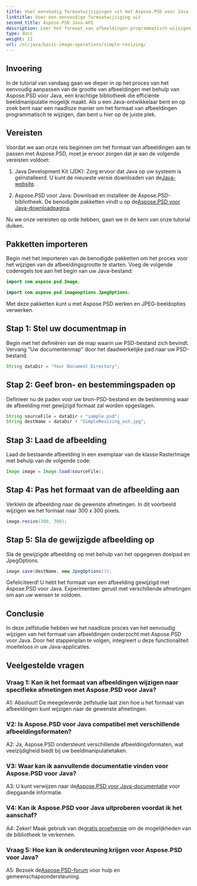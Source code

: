 ```yaml
---
title: Voer eenvoudig formaatwijzigingen uit met Aspose.PSD voor Java
linktitle: Voer een eenvoudige formaatwijziging uit
second_title: Aspose.PSD Java-API
description: Leer het formaat van afbeeldingen programmatisch wijzigen met Aspose.PSD voor Java. Volg onze stapsgewijze handleiding voor efficiënte beeldmanipulatie.
type: docs
weight: 11
url: /nl/java/basic-image-operations/simple-resizing/
---
```

## Invoering

In de tutorial van vandaag gaan we dieper in op het proces van het eenvoudig aanpassen van de grootte van afbeeldingen met behulp van Aspose.PSD voor Java, een krachtige bibliotheek die efficiënte beeldmanipulatie mogelijk maakt. Als u een Java-ontwikkelaar bent en op zoek bent naar een naadloze manier om het formaat van afbeeldingen programmatisch te wijzigen, dan bent u hier op de juiste plek.

## Vereisten

Voordat we aan onze reis beginnen om het formaat van afbeeldingen aan te passen met Aspose.PSD, moet je ervoor zorgen dat je aan de volgende vereisten voldoet:

1. Java Development Kit (JDK): Zorg ervoor dat Java op uw systeem is geïnstalleerd. U kunt de nieuwste versie downloaden van de[Java-website](https://www.oracle.com/java/).

2.  Aspose.PSD voor Java: Download en installeer de Aspose.PSD-bibliotheek. De benodigde pakketten vindt u op de[Aspose.PSD voor Java-downloadpagina](https://releases.aspose.com/psd/java/).

Nu we onze vereisten op orde hebben, gaan we in de kern van onze tutorial duiken.

## Pakketten importeren

Begin met het importeren van de benodigde pakketten om het proces voor het wijzigen van de afbeeldingsgrootte te starten. Voeg de volgende coderegels toe aan het begin van uw Java-bestand:

```java
import com.aspose.psd.Image;

import com.aspose.psd.imageoptions.JpegOptions;
```

Met deze pakketten kunt u met Aspose.PSD werken en JPEG-beeldopties verwerken.

## Stap 1: Stel uw documentmap in

Begin met het definiëren van de map waarin uw PSD-bestand zich bevindt. Vervang "Uw documentenmap" door het daadwerkelijke pad naar uw PSD-bestand.

```java
String dataDir = "Your Document Directory";
```

## Stap 2: Geef bron- en bestemmingspaden op

Definieer nu de paden voor uw bron-PSD-bestand en de bestemming waar de afbeelding met gewijzigd formaat zal worden opgeslagen.

```java
String sourceFile = dataDir + "sample.psd";
String destName = dataDir + "SimpleResizing_out.jpg";
```

## Stap 3: Laad de afbeelding

Laad de bestaande afbeelding in een exemplaar van de klasse RasterImage met behulp van de volgende code:

```java
Image image = Image.load(sourceFile);
```

## Stap 4: Pas het formaat van de afbeelding aan

Verklein de afbeelding naar de gewenste afmetingen. In dit voorbeeld wijzigen we het formaat naar 300 x 300 pixels.

```java
image.resize(300, 300);
```

## Stap 5: Sla de gewijzigde afbeelding op

Sla de gewijzigde afbeelding op met behulp van het opgegeven doelpad en JpegOptions.

```java
image.save(destName, new JpegOptions());
```

Gefeliciteerd! U hebt het formaat van een afbeelding gewijzigd met Aspose.PSD voor Java. Experimenteer gerust met verschillende afmetingen om aan uw wensen te voldoen.

## Conclusie

In deze zelfstudie hebben we het naadloze proces van het eenvoudig wijzigen van het formaat van afbeeldingen onderzocht met Aspose.PSD voor Java. Door het stappenplan te volgen, integreert u deze functionaliteit moeiteloos in uw Java-applicaties.

## Veelgestelde vragen

### Vraag 1: Kan ik het formaat van afbeeldingen wijzigen naar specifieke afmetingen met Aspose.PSD voor Java?

A1: Absoluut! De meegeleverde zelfstudie laat zien hoe u het formaat van afbeeldingen kunt wijzigen naar de gewenste afmetingen.

### V2: Is Aspose.PSD voor Java compatibel met verschillende afbeeldingsformaten?

A2: Ja, Aspose.PSD ondersteunt verschillende afbeeldingsformaten, wat veelzijdigheid biedt bij uw beeldmanipulatietaken.

### V3: Waar kan ik aanvullende documentatie vinden voor Aspose.PSD voor Java?

 A3: U kunt verwijzen naar de[Aspose.PSD voor Java-documentatie](https://reference.aspose.com/psd/java/) voor diepgaande informatie.

### V4: Kan ik Aspose.PSD voor Java uitproberen voordat ik het aanschaf?

 A4: Zeker! Maak gebruik van de[gratis proefversie](https://releases.aspose.com/) om de mogelijkheden van de bibliotheek te verkennen.

### Vraag 5: Hoe kan ik ondersteuning krijgen voor Aspose.PSD voor Java?

 A5: Bezoek de[Aspose.PSD-forum](https://forum.aspose.com/c/psd/34) voor hulp en gemeenschapsondersteuning.